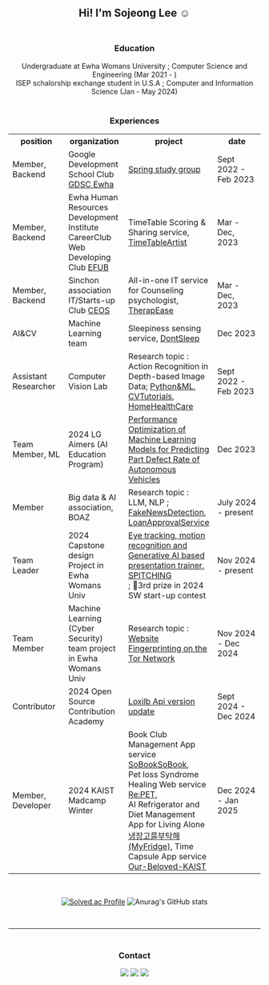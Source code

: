<div align="center">

## Hi! I'm Sojeong Lee ☺️</br></br>

### Education<br/>
Undergraduate at Ewha Womans University ; Computer Science and Engineering (Mar 2021 - ) <br/>
ISEP schalorship exchange student in U.S.A ; Computer and Information Science (Jan - May 2024)<br/><br/>

### Experiences</br>
<table style="width:100%">
  <tr>
    <th>position</th>
    <th>organization</th>
    <th>project</th>
    <th>date</th>
  </tr>
  <tr>
    <td style="width:25%">Member, Backend</td>
    <td style="width:25%">Google Development School Club <a href="https://github.com/GDSC-Ewha-4th">GDSC Ewha</a></td>
    <td style="width:25%"><a href="https://github.com/GDSC-Ewha-4th/Study-spring">Spring study group</td>
    <td style="width:25%">Sept 2022 - Feb 2023</td>
  </tr>
    <tr>
    <td style="width:25%">Member, Backend</td>
    <td style="width:25%">Ewha Human Resources Development Institute CareerClub Web Developing Club <a href="https://github.com/EFUB">EFUB</a></td>
    <td style="width:25%">TimeTable Scoring & Sharing service, <a href="https://github.com/SamwaMoney">TimeTableArtist</td>
    <td style="width:25%">Mar - Dec, 2023</td>
  </tr>
  <tr>
    <td style="width:25%">Member, Backend</td>
    <td style="width:25%">Sinchon association IT/Starts-up Club <a href="https://github.com/CEOS-Developers">CEOS</a></td>
    <td style="width:25%">All-in-one IT service for Counseling psychologist, <a href="https://github.com/TherapEase-CEOS/TherapEase-BE">TherapEase</td>
    <td style="width:25%">Mar - Dec, 2023</td>
  </tr>
  <tr>
    <td style="width:25%">AI&CV</td>
    <td style="width:25%">Machine Learning team</a></td>
    <td style="width:25%">Sleepiness sensing service, <a href="https://github.com/2023-2-Machine-Learning/dont-sleep">DontSleep</td>
    <td style="width:25%">Dec 2023</td>
  </tr>
  <tr>
    <td style="width:25%">Assistant Researcher </td>
    <td style="width:25%">Computer Vision Lab</a></td>
    <td style="width:25%">Research topic : Action Recognition in Depth-based Image Data; 
<a href="https://github.com/doleebest/Python_MachineLearning_Guide">Python&ML</a>,
<a href="https://github.com/doleebest/Tutorials-OpenCV">CVTutorials</a>,
<a href="https://github.com/doleebest/CVL_practice">HomeHealthCare</a> </td>
    <td style="width:25%">Sept 2022 - Feb 2023</td>
  </tr>
<tr>
    <td style="width:25%">Team Member, ML</td>
    <td style="width:25%">2024 LG Aimers (AI Education Program)</a></td>
    <td style="width:25%"><a href="https://github.com/LG-Aimers-NoPainNoGain">Performance Optimization of Machine Learning Models for Predicting Part Defect Rate of Autonomous Vehicles</td>
    <td style="width:25%">Dec 2023</td>
  </tr>

  <tr>
    <td style="width:25%">Member</td>
    <td style="width:25%">Big data & AI association, BOAZ</a></td>
    <td style="width:25%">Research topic : LLM, NLP ; 
<a href="https://github.com/doleebest/23_MiniProject_Faker.git">FakeNewsDetection</a>,
<a href="https://github.com/doleebest/YoungNRich-LoanApproval.git">LoanApprovalService</a> </td>
    <td style="width:25%">July 2024 - present</td>
  </tr>
  <tr>
    <td style="width:25%">Team Leader </td>
    <td style="width:25%">2024 Capstone design Project in Ewha Womans Univ</a></td>
    <td style="width:25%"><a href="https://github.com/2024-capstone-project">Eye tracking, motion recognition and Generative AI based presentation trainer, SPITCHING</a><br>
    ; 🥉3rd prize in 2024 SW start-up contest</td>
    <td style="width:25%">Nov 2024 - present </td>
  </tr>
  <tr>
    <td style="width:25%">Team Member </td>
    <td style="width:25%">Machine Learning (Cyber Security) team project in Ewha Womans Univ</a></td>
    <td style="width:25%">Research topic : <a href="https://github.com/doleebest/L3_Team_Project.git">Website Fingerprinting on the Tor Network</a></td>
    <td style="width:25%">Nov 2024 - Dec 2024</td>
  </tr>
  <tr>
    <td style="width:25%">Contributor </td>
    <td style="width:25%">2024 Open Source Contribution Academy</a></td>
    <td style="width:25%"><a href="https://github.com/doleebest/loxilb.git">Loxilb Api version update</a></td>
    <td style="width:25%">Sept 2024 - Dec 2024</td>
  </tr>
  <tr>
    <td style="width:25%">Member, Developer </td>
    <td style="width:25%">2024 KAIST Madcamp Winter</a></td>
    <td style="width:25%">
      Book Club Management App service <a href="https://github.com/doleebest/madcamp_week1.git">SoBookSoBook</a>,<br>
Pet loss Syndrome Healing Web service <a href="https://github.com/doleebest/madcamp_week2.git">Re:PET</a>,<br>
    AI Refrigerator and Diet Management App for Living Alone <a href="https://github.com/doleebest/madcamp_week3.git">냉장고를부탁해(MyFridge)</a>,
    Time Capsule App service <a href="https://github.com/doleebest/madcamp_week4.git">Our-Beloved-KAIST</a></td>
    <td style="width:25%">Dec 2024 - Jan 2025</td>
  </tr>
  
      
</table>

<br/>


[![Solved.ac Profile](http://mazassumnida.wtf/api/generate_badge?boj=sj27419)](https://solved.ac/sj27419)
![Anurag's GitHub stats](https://github-readme-stats.vercel.app/api?username=doleebest&show_icons=true&theme=graywhite)

</br>

---
### <br> Contact<br/>
<a href="mailto:sj27419@gmail.com"><img src="https://img.shields.io/badge/Gmail-d14836?style=flat-square&logo=Gmail&logoColor=white&link=sj27419@gmail.com"/></a>
 <a href="https://velog.io/@doleebest"><img src="https://img.shields.io/badge/Velog-11B48A?style=flat-square&logo=Vimeo&logoColor=white&link=https://velog.io/@doleebest"/></a>
 <a href="https://doleebest.tistory.com/"><img src="https://img.shields.io/badge/Tistory-000000?style=flat-square&logo=Tistory&logoColor=white"/><br/><br/>

</div>

<!--
**doleebest/doleebest** is a ✨ _special_ ✨ repository because its `README.md` (this file) appears on your GitHub profile.

Here are some ideas to get you started:

- 🔭 I’m currently working on ...
- 🌱 I’m currently learning ...
- 👯 I’m looking to collaborate on ...
- 🤔 I’m looking for help with ...
- 💬 Ask me about ...
- 📫 How to reach me: ...
- 😄 Pronouns: ...
- ⚡ Fun fact: ...
⚙ Stack<br/>
---
<img src="https://img.shields.io/badge/java-007396?style=flat-square&logo=java&logoColor=white"/>
<img src="https://img.shields.io/badge/Python-3776AB?style=flat-square&logo=Python&logoColor=white"/>
<img src="https://img.shields.io/badge/C-A8B9CC?style=flat-square&logo=C&logoColor=white"/>
<br/>
<img src="https://img.shields.io/badge/Django-092E20?style=flat-square&logo=django&logoColor=white"/>
<img src="https://img.shields.io/badge/PyCharm-000000?style=flat-square&logo=PyCharm&logoColor=white"/>
<img src="https://img.shields.io/badge/IntelliJ IDEA-000000?style=flat-square&logo=IntelliJ IDEA&logoColor=white"/>
<img src="https://img.shields.io/badge/Spring-6DB33F?style=flat-square&logo=Spring&logoColor=white"/>
<img src="https://img.shields.io/badge/Visual Studio Code-007ACC?style=flat-square&logo=Visual Studio Code&logoColor=white"/>
<img src="https://img.shields.io/badge/OpenCV-5C3EE8?style=flat-square&logo=Spring&logoColor=white"/>
<br/>
<img src="https://img.shields.io/badge/Docker-2496ED?style=flat-square&logo=Docker&logoColor=white"/>
<img src="https://img.shields.io/badge/JSON-000000?style=flat-square&logo=json&logoColor=white"/>
<img src="https://img.shields.io/badge/Linux-FCC624?style=flat-square&logo=linux&logoColor=black"/>
<img src="https://img.shields.io/badge/Ubuntu-E95420?style=flat-square&logo=Ubuntu&logoColor=white"/>
<img src="https://img.shields.io/badge/MySQL-4479A1?style=flat-square&logo=MySQL&logoColor=white"/>
<img src="https://img.shields.io/badge/MongoDB-47A248?style=flat-square&logo=MongoDB&logoColor=white"/>
<br/>
<img src="https://img.shields.io/badge/Git-F05032?style=flat-square&logo=git&logoColor=white"/>
<img src="https://img.shields.io/badge/GitHub-181717?style=flat-square&logo=GitHub&logoColor=white"/>
<img src="https://img.shields.io/badge/AWS-FF9900?style=flat-square&logo=AWS&logoColor=white">
<br/><br/>

-->
